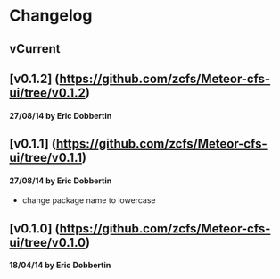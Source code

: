 # Changelog

## vCurrent
## [v0.1.2] (https://github.com/zcfs/Meteor-cfs-ui/tree/v0.1.2)
#### 27/08/14 by Eric Dobbertin
## [v0.1.1] (https://github.com/zcfs/Meteor-cfs-ui/tree/v0.1.1)
#### 27/08/14 by Eric Dobbertin
- change package name to lowercase

## [v0.1.0] (https://github.com/zcfs/Meteor-cfs-ui/tree/v0.1.0)
#### 18/04/14 by Eric Dobbertin
